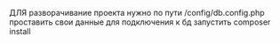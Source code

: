 ДЛЯ разворачивание проекта нужно по пути /config/db.config.php проставить свои данные для подключения к бд
запустить composer install